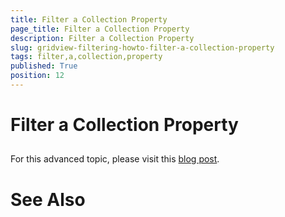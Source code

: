 ```yaml
---
title: Filter a Collection Property
page_title: Filter a Collection Property
description: Filter a Collection Property
slug: gridview-filtering-howto-filter-a-collection-property
tags: filter,a,collection,property
published: True
position: 12
---
```


# Filter a Collection Property



## 

For this advanced topic, please visit this 
				[blog post](http://blogs.telerik.com/rossenhristov/posts/11-12-05/filtering-collection-properties-with-radgridview-for-silverlight-and-wpf.aspx).
				

# See Also
